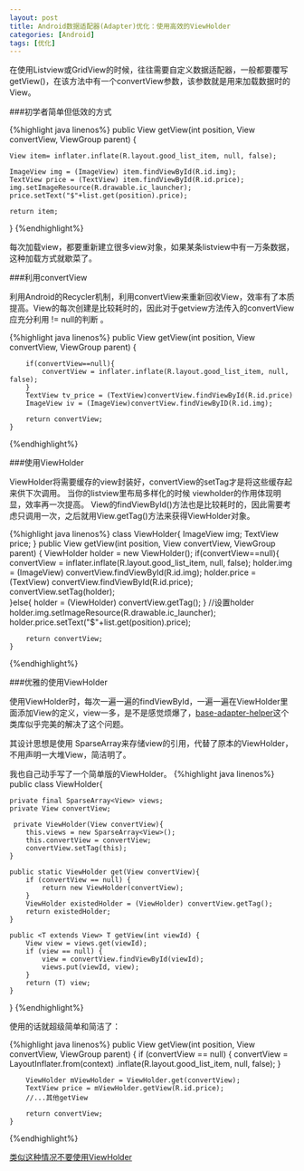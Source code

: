 ```yaml
---
layout: post
title: Android数据适配器(Adapter)优化：使用高效的ViewHolder
categories: [Android]
tags: [优化]
---
```


在使用Listview或GridView的时候，往往需要自定义数据适配器，一般都要覆写getView()，在该方法中有一个convertView参数，该参数就是用来加载数据时的View。 

###初学者简单但低效的方式

{%highlight java linenos%}
public View getView(int position, View convertView, ViewGroup parent) {
	
	View item= inflater.inflate(R.layout.good_list_item, null, false);
		 
	ImageView img = (ImageView) item.findViewById(R.id.img);
	TextView price = (TextView) item.findViewById(R.id.price);
	img.setImageResource(R.drawable.ic_launcher);
	price.setText("$"+list.get(position).price);
			
	return item;
}
{%endhighlight%}

每次加载view，都要重新建立很多view对象，如果某条listview中有一万条数据，这种加载方式就歇菜了。

###利用convertView

利用Android的Recycler机制，利用convertView来重新回收View，效率有了本质提高。View的每次创建是比较耗时的，因此对于getview方法传入的convertView应充分利用 != null的判断 。

{%highlight java linenos%}
public View getView(int position, View convertView, ViewGroup parent) {

		if(convertView==null){
			convertView = inflater.inflate(R.layout.good_list_item, null, false);
		}
		TextView tv_price = (TextView)convertView.findViewById(R.id.price)
		ImageView iv = (ImageView)convertView.findViewByID(R.id.img);
		
		return convertView;
	}

{%endhighlight%}

###使用ViewHolder

ViewHolder将需要缓存的view封装好，convertView的setTag才是将这些缓存起来供下次调用。
当你的listview里布局多样化的时候 viewholder的作用体现明显，效率再一次提高。
View的findViewById()方法也是比较耗时的，因此需要考虑只调用一次，之后就用View.getTag()方法来获得ViewHolder对象。 

{%highlight java linenos%}
class ViewHolder{
		ImageView img;
		TextView price;
	}
public View getView(int position, View convertView, ViewGroup parent) {
		ViewHolder holder = new ViewHolder();
		if(convertView==null){
			convertView = inflater.inflate(R.layout.good_list_item, null, false);
			holder.img = (ImageView) convertView.findViewById(R.id.img);
			holder.price = (TextView) convertView.findViewById(R.id.price);
			convertView.setTag(holder);  
		}else{
			holder = (ViewHolder) convertView.getTag();
		}
		//设置holder
		holder.img.setImageResource(R.drawable.ic_launcher);
		holder.price.setText("$"+list.get(position).price);
			
		return convertView;
	}

{%endhighlight%}

###优雅的使用ViewHolder

使用ViewHolder时，每次一遍一遍的findViewById，一遍一遍在ViewHolder里面添加View的定义，view一多，是不是感觉烦爆了，[base-adapter-helper](https://github.com/JoanZapata/base-adapter-helper)这个类库似乎完美的解决了这个问题。

其设计思想是使用 SparseArray<View>来存储view的引用，代替了原本的ViewHolder，不用声明一大堆View，简洁明了。

我也自己动手写了一个简单版的ViewHolder。
{%highlight java linenos%}
public class ViewHolder{
 
    private final SparseArray<View> views;
    private View convertView;

     private ViewHolder(View convertView){
        this.views = new SparseArray<View>();
        this.convertView = convertView;
        convertView.setTag(this);
    }

    public static ViewHolder get(View convertView){
        if (convertView == null) {
            return new ViewHolder(convertView);
        }
        ViewHolder existedHolder = (ViewHolder) convertView.getTag();
        return existedHolder;
    }
 
    public <T extends View> T getView(int viewId) {
        View view = views.get(viewId);
        if (view == null) {
            view = convertView.findViewById(viewId);
            views.put(viewId, view);
        }
        return (T) view;
    }
}
{%endhighlight%}

使用的话就超级简单和简洁了：

{%highlight java linenos%}
   public View getView(int position, View convertView, ViewGroup parent) {
        if (convertView == null) {
            convertView = LayoutInflater.from(context)
                    .inflate(R.layout.good_list_item, null, false);
        }
 
        ViewHolder mViewHolder = ViewHolder.get(convertView);
        TextView price = mViewHolder.getView(R.id.price);
        //...其他getView
 
        return convertView;
    }

{%endhighlight%}



[类似这种情况不要使用ViewHolder](http://blog.xebia.com/2013/07/22/viewholder-considered-harmful/#comment-365736)























